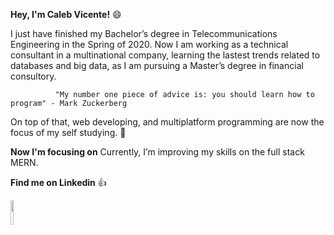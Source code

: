 **Hey, I'm Caleb Vicente!** :smile:

I just have finished my Bachelor’s degree in Telecommunications Engineering in the Spring of 2020. Now I am working as a technical consultant in a multinational company, learning the lastest trends related to databases and big data, as I am pursuing a Master’s degree in financial consultory.

              "My number one piece of advice is: you should learn how to program" - Mark Zuckerberg

On top of that, web developing, and multiplatform programming are now the focus of my self studying. :closed_book:

**Now I'm focusing on**
Currently, I’m improving my skills on the full stack MERN.

**Find me on Linkedin** :+1:

<a href="https://www.linkedin.com/in/caleb-vicente/"><img src="https://logos-marcas.com/wp-content/uploads/2020/04/Linkedin-Logo-650x366.png" width="10%" height="10%" href="https://www.linkedin.com/in/caleb-vicente"/></a>
